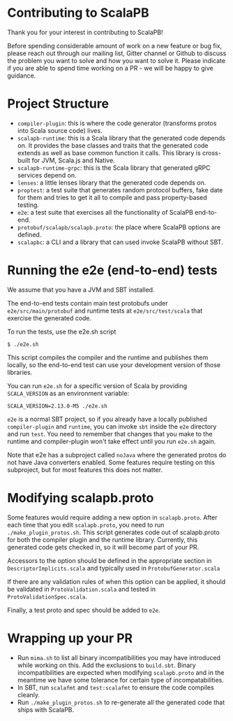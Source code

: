 Contributing to ScalaPB
=======================

Thank you for your interest in contributing to ScalaPB!

Before spending considerable amount of work on a new feature or bug fix, please reach out
through our mailing list, Gitter channel or Github to discuss the problem you
want to solve and how you want to solve it. Please indicate if you are able to
spend time working on a PR - we will be happy to give guidance.

Project Structure
=================

* `compiler-plugin`: this is where the code generator (transforms protos into Scala
    source code) lives.
* `scalapb-runtime`: this is a Scala library that the generated code depends
  on. It provides the base classes and traits that the generated code extends
  as well as base common function it calls. This library is cross-built for
  JVM, Scala.js and Native.
* `scalapb-runtime-grpc`: this is the Scala library that generated gRPC
  services depend on.
* `lenses`: a little lenses library that the generated code depends on.
* `proptest`: a test suite that generates random protocol buffers, fake date
  for them and tries to get it all to compile and pass property-based testing.
* `e2e`: a test suite that exercises all the functionality of ScalaPB end-to-end.
* `protobuf/scalapb/scalapb.proto`: the place where ScalaPB options are
  defined.
* `scalapbc`: a CLI and a library that can used invoke ScalaPB without SBT.

Running the e2e (end-to-end) tests
==================================

We assume that you have a JVM and SBT installed.

The end-to-end tests contain main test protobufs under `e2e/src/main/protobuf` and runtime
tests at `e2e/src/test/scala` that exercise the generated code.

To run the tests, use the e2e.sh script

```
$ ./e2e.sh
```

This script compiles the compiler and the runtime and publishes them locally,
so the end-to-end test can use your development version of those libraries.

You can run `e2e.sh` for a specific version of Scala by providing
`SCALA_VERSION` as an environment variable:

```
SCALA_VERSION=2.13.0-M5 ./e2e.sh
```

`e2e` is a normal SBT project, so if you already have a locally published
`compiler-plugin` and `runtime`, you can invoke `sbt` inside the `e2e`
directory and run `test`. You need to remember that changes that you make to
the runtime and compiler-plugin won't take effect until you run `e2e.sh`
again.

Note that e2e has a subproject called `noJava` where the generated protos do
not have Java converters enabled. Some features require testing on this
subproject, but for most features this does not matter.

Modifying scalapb.proto
=======================

Some features would require adding a new option in `scalapb.proto`. After each
time that you edit `scalapb.proto`, you need to run `./make_plugin_protos.sh`.
This script generates code out of scalapb.proto for both the compiler plugin
and the runtime library. Currently, this generated code gets checked in, so it
will become part of your PR.

Accessors to the option should be defined in the appropriate section in
`DescriptorImplicits.scala` and typically used in `ProtobufGenerator.scala`

If there are any validation rules of when this option can be applied,
it should be validated in `ProtoValidation.scala` and tested in
`ProtoValidationSpec.scala`.

Finally, a test proto and spec should be added to `e2e`.

Wrapping up your PR
===================

* Run `mima.sh` to list all binary incompatibilities you may have introduced
  while working on this. Add the exclusions to `build.sbt`. Binary
  incompatibilities are expected when modifying `scalapb.proto` and in the
  meantime we have some tolerance for certain type of incompatabilities.
* In SBT, run `scalafmt` and `test:scalafmt` to ensure the code compiles
  cleanly.
* Run `./make_plugin_protos.sh` to re-generate all the generated code that
  ships with ScalaPB.

